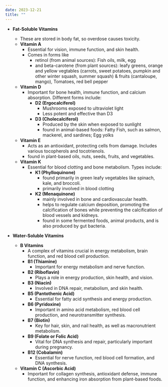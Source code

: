 ```yaml
---
date: 2023-12-21
title: ""
---
```

- **Fat-Soluble Vitamins**
  - These are stored in body fat, so overdose causes toxicity.
  - **Vitamin A**
    - Essential for vision, immune function, and skin health. 
    - Comes in forms like 
      - retinol (from animal sources): Fish oils, milk, egg
      - and beta-carotene (from plant sources): leafy greens, orange and yellow vegtables (carrots, sweet potatoes, pumpkin and other winter squash, summer squash) & fruits (cantaloupe, mango), Tomatoes, red bell pepper
  - **Vitamin D**
    - Important for bone health, immune function, and calcium absorption. Different forms include:
      - **D2 (Ergocalciferol)**
        - Mushrooms exposed to ultraviolet light
        - Less potent and effective than D3
      - **D3 (Cholecalciferol)**
        - Produced by the skin when exposed to sunlight
        - found in animal-based foods: Fatty Fish, such as salmon, mackerel, and sardines; Egg yolks
  - **Vitamin E**
    - Acts as an antioxidant, protecting cells from damage. Includes various tocopherols and tocotrienols.
    - found in plant-based oils, nuts, seeds, fruits, and vegetables.
  - **Vitamin K**
    - Essential for blood clotting and bone metabolism. Types include:
      - **K1 (Phylloquinone)**
        - found primarily in green leafy vegetables like spinach, kale, and broccoli.
        - primarily involved in blood clotting
      - **K2 (Menaquinone)**
        - mainly involved in bone and cardiovascular health.
        - helps to regulate calcium deposition, promoting the calcification of bones while preventing the calcification of blood vessels and kidneys.
        - found in some fermented foods, animal products, and is also produced by gut bacteria.

- **Water-Soluble Vitamins**
  - **B Vitamins**
    - A complex of vitamins crucial in energy metabolism, brain function, and red blood cell production.
    - **B1 (Thiamine)**
      - Important for energy metabolism and nerve function.
    - **B2 (Riboflavin)**
      - Plays a role in energy production, skin health, and vision.
    - **B3 (Niacin)**
      - Involved in DNA repair, metabolism, and skin health.
    - **B5 (Pantothenic Acid)**
      - Essential for fatty acid synthesis and energy production.
    - **B6 (Pyridoxine)**
      - Important in amino acid metabolism, red blood cell production, and neurotransmitter synthesis.
    - **B7 (Biotin)**
      - Key for hair, skin, and nail health, as well as macronutrient metabolism.
    - **B9 (Folate or Folic Acid)**
      - Vital for DNA synthesis and repair, particularly important during pregnancy.
    - **B12 (Cobalamin)**
      - Essential for nerve function, red blood cell formation, and DNA synthesis.
  - **Vitamin C (Ascorbic Acid)**
    - Important for collagen synthesis, antioxidant defense, immune function, and enhancing iron absorption from plant-based foods.
